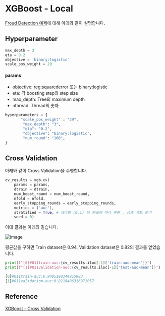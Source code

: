 # XGBoost - Local

[Froud Detection 예제](https://github.com/kyopark2014/ML-xgboost/blob/main/jupyter-local/xgboost-fraud-detection-pytorch.ipynb)에 대해 아래와 같이 설명합니다. 

## Hyperparameter

```python
max_depth = 3
eta = 0.2
objective = 'binary:logistic'
scale_pos_weight = 29
```

#### params 

- objective: reg:squarederror 또는 binary:logistic
- eta: 각 boosting step의 step size 
- max_depth: Tree의  maximum depth 
- nthread: Thread의 숫자

```python
hyperparameters = {
       "scale_pos_weight" : "29",    
        "max_depth": "3",
        "eta": "0.2",
        "objective": "binary:logistic",
        "num_round": "100",
}
```



## Cross Validation

아래와 같이 Cross Validation을 수행합니다. 

```python
cv_results = xgb.cv(
    params = params,
    dtrain = dtrain,
    num_boost_round = num_boost_round,
    nfold = nfold,
    early_stopping_rounds = early_stopping_rounds,
    metrics = ('auc'),
    stratified = True, # 레이블 (0,1) 의 분포에 따라 훈련 , 검증 세트 분리
    seed = 0)
```

이대 결과는 아래와 같습니다.

![image](https://user-images.githubusercontent.com/52392004/190918913-c46b4a23-76ef-4ae2-ac8f-56ffee12e01a.png)

펑균값을 구하면 Train dataset은 0.94, Validation dataset은 0.82의 결과를 얻었습니다. 

```python
print(f"[0]#011train-auc:{cv_results.iloc[-1]['train-auc-mean']}")
print(f"[1]#011validation-auc:{cv_results.iloc[-1]['test-auc-mean']}")

[0]#011train-auc:0.9405190344815983
[1]#011validation-auc:0.8218406316371057
```





## Reference

[XGBoost - Cross Validation](https://rdrr.io/cran/xgboost/man/xgb.cv.html)

